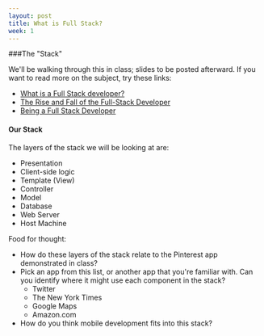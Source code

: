 ```yaml
---
layout: post
title: What is Full Stack?
week: 1
---
```


###The "Stack"

We'll be walking through this in class; slides to be posted afterward. If you want to read more on the subject, try these links:

* [What is a Full Stack developer?](http://www.laurencegellert.com/2012/08/what-is-a-full-stack-developer/)
* [The Rise and Fall of the Full-Stack Developer](http://techcrunch.com/2014/11/08/the-rise-and-fall-of-the-full-stack-developer/)
* [Being a Full Stack Developer](http://www.sitepoint.com/full-stack-developer/)

#### Our Stack

The layers of the stack we will be looking at are:

* Presentation
* Client-side logic
* Template (View)
* Controller
* Model
* Database
* Web Server
* Host Machine

Food for thought:

* How do these layers of the stack relate to the Pinterest app demonstrated in class?
* Pick an app from this list, or another app that you're familiar with. Can you identify where it might use each component in the stack?
  * Twitter
  * The New York Times
  * Google Maps
  * Amazon.com
* How do you think mobile development fits into this stack?